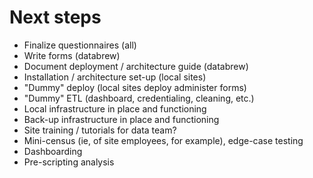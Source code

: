 
<!-- README.md is generated from README.Rmd. Please edit that file -->
Next steps
==========

-   Finalize questionnaires (all)
-   Write forms (databrew)
-   Document deployment / architecture guide (databrew)
-   Installation / architecture set-up (local sites)
-   "Dummy" deploy (local sites deploy administer forms)
-   "Dummy" ETL (dashboard, credentialing, cleaning, etc.)
-   Local infrastructure in place and functioning
-   Back-up infrastructure in place and functioning
-   Site training / tutorials for data team?
-   Mini-census (ie, of site employees, for example), edge-case testing
-   Dashboarding
-   Pre-scripting analysis

